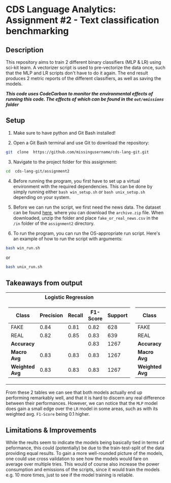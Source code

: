 # CDS Language Analytics: Assignment #2 - Text classification benchmarking

## Description
This repository aims to train 2 different binary classifiers (MLP & LR) using sci-kit learn. A vectorizer script is used to pre-vectorize the data once, such that the MLP and LR scripts don't have to do it again. The end result produces 2 metric reports of the different classifiers, as well as saving the models.

***This code uses CodeCarbon to monitor the environmental effects of running this code. The effects of which can be found in the `out/emissions` folder***

## Setup

1. Make sure to have python and Git Bash installed!

2. Open a Git Bash terminal and use Git to download the repository:
```sh
git  clone  https://github.com/missingusername/cds-lang-git.git
```
3. Navigate to the project folder for this assignment:
```sh
cd  cds-lang-git/assignment2
```
4. Before running the program, you first have to set up a virtual environment with the required dependencies. This can be done by simply running either  `bash win_setup.sh`  or  `bash unix_setup.sh`  depending on your system.

5. Before we can run the script, we first need the news data. The dataset can be found [here](https://www.kaggle.com/datasets/jillanisofttech/fake-or-real-news), where you can download the `archive.zip` file. When downloaded, unzip the folder and place `fake_or_real_news.csv` in the `/in` folder of the `assignment2` directory.

6. To run the program, you can run the OS-appropriate run script. Here's an example of how to run the script with arguments:
```sh
bash win_run.sh
```
or
```sh
bash unix_run.sh
```

## Takeaways from output

<table>
<tr><th>Logistic Regression</th><th>MLP</th></tr>
<tr><td>

| Class    	| Precision | Recall | F1-Score | Support |
|--------------|-----------|--------|----------|---------|
| FAKE     	| 0.84  	| 0.81   | 0.82 	| 628 	|
| REAL     	| 0.82  	| 0.85   | 0.83 	| 639 	|
| **Accuracy** |       	|    	| 0.83 	| 1267	|
| **Macro Avg**| 0.83  	| 0.83   | 0.83 	| 1267	|
| **Weighted Avg** | 0.83  | 0.83   | 0.83 	| 1267	|

</td><td>

| Class    	| Precision | Recall | F1-Score | Support |
|--------------|-----------|--------|----------|---------|
| FAKE     	| 0.84  	| 0.82   | 0.83 	| 628 	|
| REAL     	| 0.83  	| 0.85   | 0.84 	| 639 	|
| **Accuracy** |       	|    	| 0.84 	| 1267	|
| **Macro Avg**| 0.84  	| 0.83   | 0.83 	| 1267	|
| **Weighted Avg** | 0.84  | 0.84   | 0.84 	| 1267	|

</td></tr> </table>

From these 2 tables we can see that both models actually end up performing remarkably well, and that it is hard to discern any real difference between their performances. However, we can notice that the `MLP` model does gain a small edge over the `LR` model in some areas, such as with its weighted avg. `F1-Score` being 0.1 higher.

## Limitations & Improvements

While the reults seem to indicate the models being basically tied in terms of peformance, this could (potentially) be due to the train-test-split of the data providing equal results. To gain a more well-rounded picture of the models, one could use cross vaildation to see how the models would fare on average over multiple tries. This would of course also increase the power consumption and emissions of the scripts, since it would train the models e.g. 10 more times, just to see if the model training is reliable.
